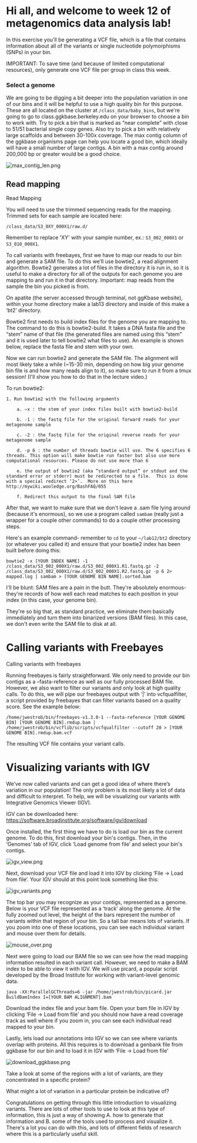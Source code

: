 # Hi all, and welcome to week 12 of metagenomics data analysis lab!

In this exercise you’ll be generating a VCF file, which is a file that contains information about all of the variants or single nucleotide polymorphisms (SNPs) in your bin.

IMPORTANT: To save time (and because of limited computational resources), only generate one VCF file per group in class this week. 

### Select a genome
We are going to be digging a bit deeper into the population variation in one of our bins and it will be helpful to use a high quality bin for this purpose. These are all located on the cluster at `/class_data/baby_bins`, but we're going to go to class.ggkbase.berkeley.edu on your browser to choose a bin to work with. Try to pick a bin that is marked as “near complete” with close to 51/51 bacterial single copy genes. Also try to pick a bin with relatively large scaffolds and between 30-100x coverage. The max contig column of the ggkbase organisms page can help you locate a good bin, which ideally will have a small number of large contigs. A bin with a max contig around 200,000 bp or greater would be a good choice. 

![max_contig_len.png](max_contig_len.png)

## Read mapping

Read Mapping

You will need to use the trimmed sequencing reads for the mapping. Trimmed sets for each sample are located here:

`/class_data/S3_0XY_000X1/raw.d/`

Remember to replace 'XY' with your sample number, ex.: `S3_002_000X1` or `S3_010_000X1`.

To call variants with freebayes, first we have to map our reads to our bin and generate a SAM file.  To do this we’ll use bowtie2, a read alignment algorithm.  Bowtie2 generates a lot of files in the directory it is run in, so it is useful to make a directory for all of the outputs for each genome you are mapping to and run it in that directory.  Important: map reads from the sample the bin you picked is from.

On apatite (the server accessed through terminal, not ggKbase website), within your home directory make a lab13 directory and inside of this make a ‘bt2’ directory.

Bowtie2 first needs to build index files for the genome you are mapping to.  The command to do this is bowtie2-build.  It takes a DNA fasta file and the “stem” name of that file (the generated files are named using this “stem” and it is used later to tell bowtie2 what files to use).  An example is shown below, replace the fasta file and stem with your own.  

Now we can run bowtie2 and generate the SAM file.  The alignment will most likely take a while (~15-30 min, depending on how big your genome bin file is and how many reads align to it), so make sure to run it from a tmux session! (I'll show you how to do that in the lecture video.)

To run bowtie2:

    1. Run bowtie2 with the following arguments 
    
        a. –x : the stem of your index files built with bowtie2-build
	
        b. -1 : the fastq file for the original forward reads for your metagenome sample
	
        c. -2 : the fastq file for the original reverse reads for your metagenome sample
	
        d. -p 6 : the number of threads bowtie will use. The 6 specifies 6 threads. This option will make bowtie run faster but also use more computational resources. Please do not use more than 6
	
        e. the output of bowtie2 (aka “standard output” or stdout and the standard error or stderr) must be redirected to a file.  This is done with a special redirect ‘2>’.  More on this here http://mywiki.wooledge.org/BashFAQ/055
	
        f. Redirect this output to the final SAM file 
        
After that, we want to make sure that we don't leave a .sam file lying around (because it's enormous), so we use a program called `sambam` (really just a wrapper for a couple other commands) to do a couple other processing steps.

Here's an example command- remember to `cd` to your `~/lab12/bt2` directory (or whatever you called it) and ensure that your bowtie2 index has been built before doing this:

`bowtie2 -x [YOUR INDEX NAME] -1 /class_data/S3_002_000X1/raw.d/S3_002_000X1.R1.fastq.gz -2 /class_data/S3_002_000X1/raw.d/S3_002_000X1.R2.fastq.gz -p 6 2> mapped.log | sambam > [YOUR GENOME BIN NAME].sorted.bam`


I'll be blunt: SAM files are a pain in the butt. They're absolutely enormous- they're records of how well each read matches to each position in your index (in this case, your genome bin).

They're so big that, as standard practice, we eliminate them basically immediately and turn them into binarized versions (BAM files). In this case, we don't even write the SAM file to disk at all.


# Calling variants with Freebayes

Calling variants with freebayes 

Running freebayes is fairly straightforward. We only need to provide our bin contigs as a –fasta-reference as well as our fully processed BAM file. However, we also want to filter our variants and only look at high quality calls. To do this, we will pipe our freebayes output with ‘|’ into vcfqualfilter, a script provided by freebayes that can filter variants based on a quality score. See the example below:
	
`/home/jwestrob/bin/freebayes-v1.3.0-1 --fasta-reference [YOUR GENOME BIN] [YOUR GENOME BIN].rmdup.bam | /home/jwestrob/bin/vcflib/scripts/vcfqualfilter --cutoff 20 > [YOUR GENOME BIN].rmdup.bam.vcf`

The resulting VCF file contains your variant calls.

# Visualizing variants with IGV

We’ve now called variants and can get a good idea of where there’s variation in our population! The only problem is its most likely a lot of data and difficult to interpret. To help, we will be visualizing our variants with Integrative Genomics Viewer (IGV).

IGV can be downloaded here: https://software.broadinstitute.org/software/igv/download

Once installed, the first thing we have to do is load our bin as the current genome. To do this, first download your bin's contigs. Then, in the ‘Genomes’ tab of IGV, click ‘Load genome from file’ and select your bin's contigs.

![igv_view.png](igv_view.png)

Next, download your VCF file and load it into IGV by clicking ‘File -> Load from file’. Your IGV should at this point look something like this:

![igv_variants.png](igv_variants.png)

The top bar you may recognize as your contigs, represented as a genome. Below is your VCF file represented as a ‘track’ along the genome. At the fully zoomed out level, the height of the bars represent the number of variants within that region of your bin. So a tall bar means lots of variants. If you zoom into one of these locations, you can see each individual variant and mouse over them for details.

![mouse_over.png](mouse_over.png)

Next were going to load our BAM file so we can see how the read mapping information resulted in each variant call. However, we need to make a BAM index to be able to view it with IGV. We will use picard, a popular script developed by the Broad Institute for working with variant-level genomic data.

`java -XX:ParallelGCThreads=6 -jar /home/jwestrob/bin/picard.jar BuildBamIndex I=[YOUR BAM ALIGNMENT].bam`

Download the index file and your bam file. Open your bam file in IGV by clicking ‘File -> Load from file’ and you should now have a read coverage track as well where if you zoom in, you can see each individual read mapped to your bin. 




Lastly, lets load our annotations into IGV so we can see where variants overlap with proteins. All this requires is to download a genbank file from ggkbase for our bin and to load it in IGV with ‘File -> Load from file’

![download_ggkbase.png](download_ggkbase.png)

Take a look at some of the regions with a lot of variants, are they concentrated in a specific protein? 

What might a lot of variation in a particular protein be indicative of?


Congratulations on getting through this little introduction to visualizing variants. There are lots of other tools to use to look at this type of information, this is just a way of showing A. how to generate that information and B. some of the tools used to process and visualize it. There's a lot you can do with this, and lots of different fields of research where this is a particularly useful skill.
